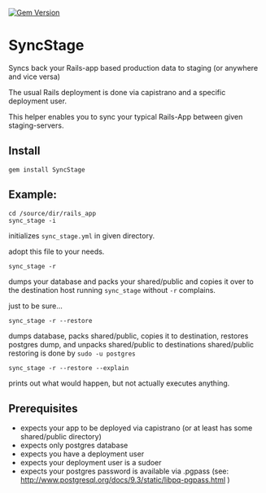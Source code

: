[![Gem Version](https://badge.fury.io/rb/SyncStage.svg)](http://badge.fury.io/rb/SyncStage)

# SyncStage
Syncs back your Rails-app based production data to staging (or anywhere and vice versa)


The usual Rails deployment is done via capistrano and a specific deployment user.

This helper enables you to sync your typical Rails-App between given staging-servers.


## Install

`gem install SyncStage`

## Example:

```
cd /source/dir/rails_app
sync_stage -i
```
initializes `sync_stage.yml` in given directory.

adopt this file to your needs.


```
sync_stage -r 
```
dumps your database and packs your shared/public and copies it over to the destination host
running `sync_stage` without `-r` complains. 

just to be sure...


```
sync_stage -r --restore
```

dumps database, packs shared/public, copies it to destination, 
restores postgres dump, and unpacks shared/public to destinations shared/public
restoring is done by `sudo -u postgres`

```
sync_stage -r --restore --explain
```

prints out what would happen, but not actually executes anything.


## Prerequisites

* expects your app to be deployed via capistrano (or at least has some shared/public directory)
* expects only postgres database
* expects you have a deployment user
* expects your deployment user is a sudoer
* expects your postgres password is available via .pgpass (see:  http://www.postgresql.org/docs/9.3/static/libpq-pgpass.html )



